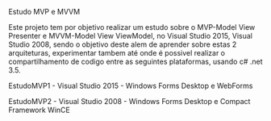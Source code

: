 Estudo MVP e MVVM

Este projeto tem por objetivo realizar um estudo sobre o MVP-Model View Presenter e MVVM-Model View ViewModel, no Visual Studio 2015, Visual Studio 2008, sendo o objetivo deste alem de aprender sobre estas 2 arquiteturas, experimentar tambem até onde é possivel realizar o compartilhamento de codigo entre as seguintes plataformas, usando c# .net 3.5.

EstudoMVP1 - Visual Studio 2015 - Windows Forms Desktop e WebForms

EstudoMVP2 - Visual Studio 2008 - Windows Forms Desktop e Compact Framework WinCE

